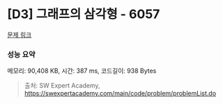 # [D3] 그래프의 삼각형 - 6057 

[문제 링크](https://swexpertacademy.com/main/code/problem/problemDetail.do?contestProbId=AWbHcWd6AFcDFAV0) 

### 성능 요약

메모리: 90,408 KB, 시간: 387 ms, 코드길이: 938 Bytes



> 출처: SW Expert Academy, https://swexpertacademy.com/main/code/problem/problemList.do